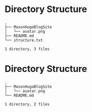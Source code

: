 # Directory Structure
```
.
├── MasonHugoBlogSite
│   └── avatar.png
├── README.md
└── structure.txt

1 directory, 3 files
```
# Directory Structure
```
.
├── MasonHugoBlogSite
│   └── avatar.png
└── README.md

1 directory, 2 files
```
